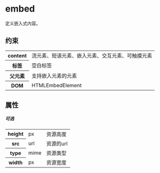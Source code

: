 # embed

定义嵌入式内容。

## 约束

<table>
<tr>
    <th>content</th>
    <td>流元素、短语元素、嵌入元素、交互元素、可触摸元素</td>
</tr>
<tr>
    <th>标签</th>
    <td>空白标签</td>
</tr>
<tr>
    <th>父元素</th>
    <td>支持嵌入元素的元素</td>
</tr>
<tr>
    <th>DOM</th>
    <td>HTMLEmbedElement</td>
</tr>
</table>

## 属性

##### 可选

<table>
<tr>
    <th>height</th>
    <td>px</td>
    <td>资源高度</td>
</tr>
<tr>
    <th>src</th>
    <td>url</td>
    <td>资源的url</td>
</tr>
<tr>
    <th>type</th>
    <td>mime</td>
    <td>资源类型</td>
</tr>
<tr>
    <th>width</th>
    <td>px</td>
    <td>资源宽度</td>
</tr>
</table>
